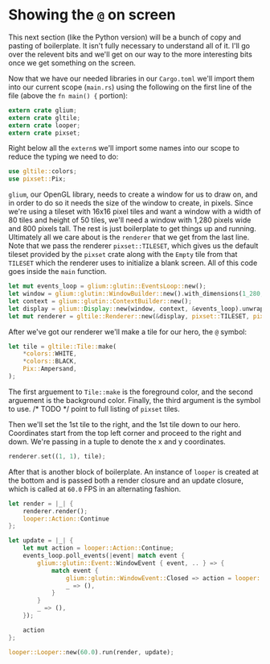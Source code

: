 # Showing the `@` on screen

This next section (like the Python version) will be a bunch of copy and pasting of boilerplate. It isn't fully necessary to understand all of it. I'll go over the relevent bits and we'll get on our way to the more interesting bits once we get something on the screen.

Now that we have our needed libraries in our `Cargo.toml` we'll import them into our current scope (`main.rs`) using the following on the first line of the file (above the `fn main() {` portion):

```rust
extern crate glium;
extern crate gltile;
extern crate looper;
extern crate pixset;
```

Right below all the `extern`s we'll import some names into our scope to reduce the typing we need to do:

```rust
use gltile::colors;
use pixset::Pix;
```

`glium`, our OpenGL library, needs to create a window for us to draw on, and in order to do so it needs the size of the window to create, in pixels. Since we're using a tileset with 16x16 pixel tiles and want a window with a width of 80 tiles and height of 50 tiles, we'll need a window with 1,280 pixels wide and 800 pixels tall. The rest is just boilerplate to get things up and running. Ultimately all we care about is the `renderer` that we get from the last line. Note that we pass the renderer `pixset::TILESET`, which gives us the default tileset provided by the `pixset` crate along with the `Empty` tile from that `TILESET` which the renderer uses to initialize a blank screen. All of this code goes inside the `main` function.

```rust
let mut events_loop = glium::glutin::EventsLoop::new();
let window = glium::glutin::WindowBuilder::new().with_dimensions(1_280, 800);
let context = glium::glutin::ContextBuilder::new();
let display = glium::Display::new(window, context, &events_loop).unwrap();
let mut renderer = gltile::Renderer::new(&display, pixset::TILESET, pixset::Pix::Empty);
```

After we've got our renderer we'll make a tile for our hero, the `@` symbol:


```rust
let tile = gltile::Tile::make(
    *colors::WHITE,
    *colors::BLACK,
    Pix::Ampersand,
);
```

The first arguement to `Tile::make` is the foreground color, and the second arguement is the background color. Finally, the third argument is the symbol to use. /* TODO */ point to full listing of `pixset` tiles.

Then we'll set the 1st tile to the right, and the 1st tile down to our hero. Coordinates start from the top left corner and proceed to the right and down. We're passing in a tuple to denote the x and y coordinates.

```rust
renderer.set((1, 1), tile);
```

After that is another block of boilerplate. An instance of `looper` is created at the bottom and is passed both a render closure and an update closure, which is called at `60.0` FPS in an alternating fashion.

```rust
let render = |_| {
    renderer.render();
    looper::Action::Continue
};

let update = |_| {
    let mut action = looper::Action::Continue;
    events_loop.poll_events(|event| match event {
        glium::glutin::Event::WindowEvent { event, .. } => {
            match event {
                glium::glutin::WindowEvent::Closed => action = looper::Action::Stop,
                _ => (),
            }
        }
        _ => (),
    });

    action
};

looper::Looper::new(60.0).run(render, update);
```
